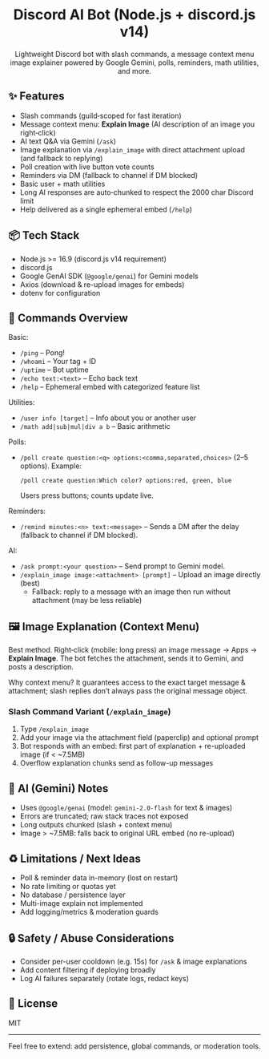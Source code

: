 <div align="center">

# Discord AI Bot (Node.js + discord.js v14)

Lightweight Discord bot with slash commands, a message context menu image explainer powered by Google Gemini, polls, reminders, math utilities, and more.

</div>

## ✨ Features
* Slash commands (guild‑scoped for fast iteration)
* Message context menu: **Explain Image** (AI description of an image you right‑click)
* AI text Q&A via Gemini (`/ask`)
* Image explanation via `/explain_image` with direct attachment upload (and fallback to replying)
* Poll creation with live button vote counts
* Reminders via DM (fallback to channel if DM blocked)
* Basic user + math utilities
* Long AI responses are auto‑chunked to respect the 2000 char Discord limit
* Help delivered as a single ephemeral embed (`/help`)

## 📦 Tech Stack
* Node.js >= 16.9 (discord.js v14 requirement)
* discord.js
* Google GenAI SDK (`@google/genai`) for Gemini models
* Axios (download & re-upload images for embeds)
* dotenv for configuration

## 🧩 Commands Overview
Basic:
* `/ping` – Pong!
* `/whoami` – Your tag + ID
* `/uptime` – Bot uptime
* `/echo text:<text>` – Echo back text
* `/help` – Ephemeral embed with categorized feature list

Utilities:
* `/user info [target]` – Info about you or another user
* `/math add|sub|mul|div a b` – Basic arithmetic

Polls:
* `/poll create question:<q> options:<comma,separated,choices>` (2–5 options). Example:
	```
	/poll create question:Which color? options:red, green, blue
	```
	Users press buttons; counts update live.

Reminders:
* `/remind minutes:<n> text:<message>` – Sends a DM after the delay (fallback to channel if DM blocked).

AI:
* `/ask prompt:<your question>` – Send prompt to Gemini model.
* `/explain_image image:<attachment> [prompt]` – Upload an image directly (best)
	* Fallback: reply to a message with an image then run without attachment (may be less reliable)

## 🖼️ Image Explanation (Context Menu)
Best method. Right‑click (mobile: long press) an image message → Apps → **Explain Image**. The bot fetches the attachment, sends it to Gemini, and posts a description.

Why context menu? It guarantees access to the exact target message & attachment; slash replies don’t always pass the original message object.

### Slash Command Variant (`/explain_image`)
1. Type `/explain_image`
2. Add your image via the attachment field (paperclip) and optional prompt
3. Bot responds with an embed: first part of explanation + re-uploaded image (if < ~7.5MB)
4. Overflow explanation chunks send as follow-up messages

## 🤖 AI (Gemini) Notes
* Uses `@google/genai` (model: `gemini-2.0-flash` for text & images)
* Errors are truncated; raw stack traces not exposed
* Long outputs chunked (slash + context menu)
* Image > ~7.5MB: falls back to original URL embed (no re-upload)

## ♻️ Limitations / Next Ideas
* Poll & reminder data in-memory (lost on restart)
* No rate limiting or quotas yet
* No database / persistence layer
* Multi-image explain not implemented
* Add logging/metrics & moderation guards

## 🔒 Safety / Abuse Considerations
* Consider per-user cooldown (e.g. 15s) for `/ask` & image explanations
* Add content filtering if deploying broadly
* Log AI failures separately (rotate logs, redact keys)

## 📝 License
MIT

---
Feel free to extend: add persistence, global commands, or moderation tools.
